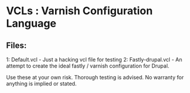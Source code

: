# VCLs : Varnish Configuration Language

## Files:
1: Default.vcl - Just a hacking vcl file for testing
2: Fastly-drupal.vcl - An attempt to create the ideal fastly / varnish configuration for Drupal.

Use these at your own risk. Thorough testing is advised. 
No warranty for anything is implied or stated.
